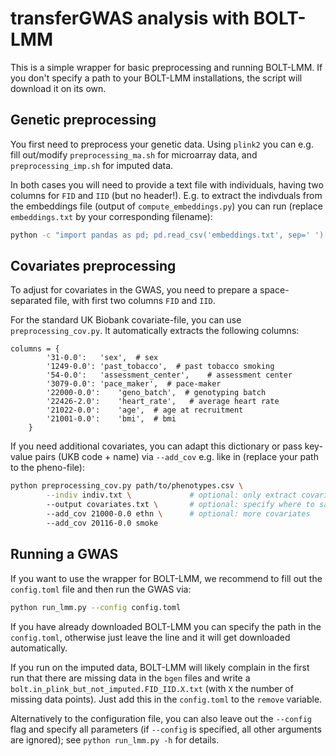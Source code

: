 # transferGWAS analysis with BOLT-LMM

This is a simple wrapper for basic preprocessing and running BOLT-LMM. If you don't specify a path to your BOLT-LMM installations, the script will download it on its own.

## Genetic preprocessing

You first need to preprocess your genetic data. Using `plink2` you can e.g. fill out/modify `preprocessing_ma.sh` for microarray data, and `preprocessing_imp.sh` for imputed data.

In both cases you will need to provide a text file with individuals, having two columns for `FID` and `IID` (but no header!). E.g. to extract the indivduals from the embeddings file (output of `compute_embeddings.py`) you can run (replace `embeddings.txt` by your corresponding filename):
```bash
python -c "import pandas as pd; pd.read_csv('embeddings.txt', sep=' ')[['FID', 'IID']].to_csv('indiv.txt', sep=' ', header=False, index=False)"
```

## Covariates preprocessing

To adjust for covariates in the GWAS, you need to prepare a space-separated file, with first two columns `FID` and `IID`.

For the standard UK Biobank covariate-file, you can use `preprocessing_cov.py`. It automatically extracts the following columns:

```
columns = {
        '31-0.0':   'sex',  # sex
        '1249-0.0': 'past_tobacco',  # past tobacco smoking
        '54-0.0':   'assessment_center',    # assessment center
        '3079-0.0': 'pace_maker',  # pace-maker
        '22000-0.0':    'geno_batch',  # genotyping batch
        '22426-2.0':    'heart_rate',   # average heart rate
        '21022-0.0':    'age',  # age at recruitment
        '21001-0.0':    'bmi',  # bmi
    }
```

If you need additional covariates, you can adapt this dictionary or pass key-value pairs (UKB code + name) via `--add_cov` e.g. like in (replace your path to the pheno-file):
```bash
python preprocessing_cov.py path/to/phenotypes.csv \
        --indiv indiv.txt \             # optional: only extract covariates for those individuals
        --output covariates.txt \       # optional: specify where to save
        --add_cov 21000-0.0 ethn \      # optional: more covariates
        --add_cov 20116-0.0 smoke
```

## Running a GWAS

If you want to use the wrapper for BOLT-LMM, we recommend to fill out the `config.toml` file and then run the GWAS via:
```bash
python run_lmm.py --config config.toml
```

If you have already downloaded BOLT-LMM you can specify the path in the `config.toml`, otherwise just leave the line and it will get downloaded automatically.

If you run on the imputed data, BOLT-LMM will likely complain in the first run that there are missing data in the `bgen` files and write a `bolt.in_plink_but_not_imputed.FID_IID.X.txt` (with `X` the number of missing data points). Just add this in the `config.toml` to the `remove` variable. 

Alternatively to the configuration file, you can also leave out the `--config` flag and specify all parameters (if `--config` is specified, all other arguments are ignored); see `python run_lmm.py -h` for details.


